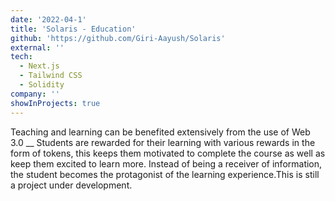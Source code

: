 ```yaml
---
date: '2022-04-1'
title: 'Solaris - Education'
github: 'https://github.com/Giri-Aayush/Solaris'
external: ''
tech:
  - Next.js
  - Tailwind CSS
  - Solidity
company: ''
showInProjects: true
---
```


Teaching and learning can be benefited extensively from the use of Web 3.0 __ Students are rewarded for their learning with various rewards in the form of tokens, this keeps them motivated to complete the course as well as keep them excited to learn more. Instead of being a receiver of information, the student becomes the protagonist of the learning experience.This is still a project under development.